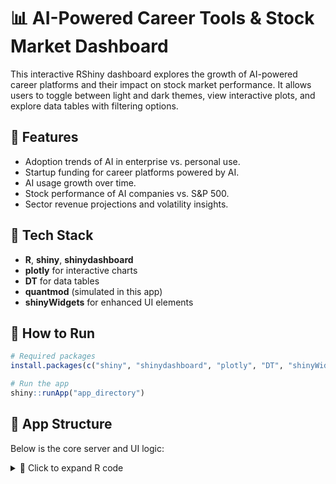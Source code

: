 # 📊 AI-Powered Career Tools & Stock Market Dashboard

This interactive RShiny dashboard explores the growth of AI-powered career platforms and their impact on stock market performance. It allows users to toggle between light and dark themes, view interactive plots, and explore data tables with filtering options.

## 🚀 Features

- Adoption trends of AI in enterprise vs. personal use.
- Startup funding for career platforms powered by AI.
- AI usage growth over time.
- Stock performance of AI companies vs. S&P 500.
- Sector revenue projections and volatility insights.

## 🧠 Tech Stack

- **R**, **shiny**, **shinydashboard**
- **plotly** for interactive charts
- **DT** for data tables
- **quantmod** (simulated in this app)
- **shinyWidgets** for enhanced UI elements

## 🔧 How to Run

```R
# Required packages
install.packages(c("shiny", "shinydashboard", "plotly", "DT", "shinyWidgets", "quantmod"))

# Run the app
shiny::runApp("app_directory")
```

## 📂 App Structure

Below is the core server and UI logic:

<details>
<summary>📜 Click to expand R code</summary>

```r
library(shiny)
library(shinydashboard)
library(plotly)
library(DT)
library(shinyWidgets)
library(quantmod)

# Define data
adoption_data <- data.frame(
  Year = c(2018, 2019, 2020, 2021, 2022, 2023),
  Enterprise = c(10, 15, 30, 45, 60, 75),
  Personal = c(5, 10, 20, 35, 50, 65)
)

startup_data <- data.frame(
  Platform = c("AIResume", "JobGenie", "SmartHire", "SkillMatch"),
  Funding = c(5, 10, 7, 3)
)

usage_data <- data.frame(
  Year = rep(2018:2023, each = 2),
  Type = rep(c("Career", "Stock"), times = 6),
  Usage = c(1, 2, 3, 5, 6, 7, 9, 12, 13, 15, 17, 20)
)

stock_data <- data.frame(
  Year = 2018:2023,
  AI_Stocks = c(100, 110, 130, 160, 200, 250),
  SP500 = c(100, 105, 110, 120, 130, 140)
)

sector_data <- data.frame(
  Sector = c("Tech", "Healthcare", "Finance", "Education"),
  Revenue = c(200, 150, 100, 50)
)

volatility_data <- data.frame(
  Year = 2018:2023,
  Volatility = c(5, 7, 10, 8, 12, 15)
)

# UI with theme toggle
ui <- dashboardPage(
  dashboardHeader(title = "AI Career & Stock Dashboard"),
  dashboardSidebar(
    sidebarMenu(
      menuItem("Adoption", tabName = "adoption"),
      menuItem("Startups", tabName = "startups"),
      menuItem("Usage", tabName = "usage"),
      menuItem("Stock Performance", tabName = "stocks"),
      menuItem("Sectors & Volatility", tabName = "sectors")
    ),
    br(),
    prettySwitch("dark_mode", "Dark Mode", value = FALSE, fill = TRUE)
  ),
  dashboardBody(
    tags$head(tags$style(HTML("
      body.dark-mode {
        background-color: #2c3e50;
        color: white;
      }
      .box {
        background-color: inherit !important;
      }
    "))),
    tabItems(
      tabItem(tabName = "adoption",
              fluidRow(box(plotlyOutput("adoptionPlot"), width = 12))),
      tabItem(tabName = "startups",
              fluidRow(box(DTOutput("startupTable"), width = 12))),
      tabItem(tabName = "usage",
              fluidRow(box(plotlyOutput("usagePlot"), width = 12))),
      tabItem(tabName = "stocks",
              fluidRow(box(plotlyOutput("stockPlot"), width = 12))),
      tabItem(tabName = "sectors",
              fluidRow(box(plotlyOutput("sectorPlot"), width = 6),
                       box(plotlyOutput("volatilityPlot"), width = 6)))
    )
  )
)

server <- function(input, output, session) {
  observe({
    if (input$dark_mode) {
      tags$script(HTML("document.body.classList.add('dark-mode');"))
    } else {
      tags$script(HTML("document.body.classList.remove('dark-mode');"))
    }
  })

  output$adoptionPlot <- renderPlotly({
    plot_ly(adoption_data, x = ~Year) %>%
      add_trace(y = ~Enterprise, name = 'Enterprise', type = 'scatter', mode = 'lines+markers') %>%
      add_trace(y = ~Personal, name = 'Personal', type = 'scatter', mode = 'lines+markers')
  })

  output$startupTable <- renderDT({
    datatable(startup_data)
  })

  output$usagePlot <- renderPlotly({
    plot_ly(usage_data, x = ~Year, y = ~Usage, color = ~Type, type = 'scatter', mode = 'lines+markers')
  })

  output$stockPlot <- renderPlotly({
    plot_ly(stock_data, x = ~Year) %>%
      add_trace(y = ~AI_Stocks, name = 'AI Stocks', type = 'scatter', mode = 'lines+markers') %>%
      add_trace(y = ~SP500, name = 'S&P 500', type = 'scatter', mode = 'lines+markers')
  })

  output$sectorPlot <- renderPlotly({
    plot_ly(sector_data, x = ~Sector, y = ~Revenue, type = 'bar')
  })

  output$volatilityPlot <- renderPlotly({
    plot_ly(volatility_data, x = ~Year, y = ~Volatility, type = 'scatter', mode = 'lines+markers')
  })
}

shinyApp(ui, server)
```

</details>
